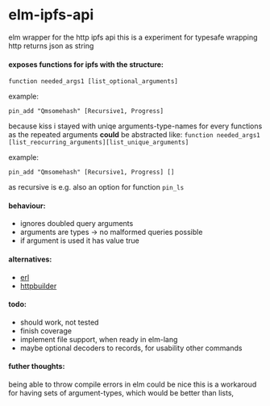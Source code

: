 # elm-ipfs-api
  elm wrapper for the http ipfs api
  this is a experiment for typesafe wrapping http
  returns json as string

#### exposes functions for ipfs with the structure:
  `function needed_args1 [list_optional_arguments]`

example:

  `pin_add "Qmsomehash" [Recursive1, Progress]`

  because kiss i stayed with uniqe arguments-type-names for every functions
  as the repeated arguments **could** be abstracted like:
  `function needed_args1 [list_reocurring_arguments][list_unique_arguments]`

example:

  `pin_add "Qmsomehash" [Recursive1, Progress] []`

  as recursive is e.g. also an option for function `pin_ls`

#### behaviour:
  * ignores doubled query arguments
  * arguments are types -> no malformed queries possible
  * if argument is used it has value true

#### alternatives:
  * [erl](http://package.elm-lang.org/packages/sporto/erl/latest/Erl)
  * [httpbuilder](http://package.elm-lang.org/packages/lukewestby/elm-http-builder/latest)

#### todo:
  * should work, not tested
  * finish coverage
  * implement file support, when ready in elm-lang
  * maybe optional decoders to records, for usability
    other commands

#### futher thoughts:

  being able to throw compile errors in elm could be nice
  this is a workaroud for having sets of argument-types,
  which would be better than lists,
